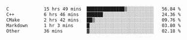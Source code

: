 <!--START_SECTION:waka-->

```txt
C             15 hrs 49 mins  ██████████████▒░░░░░░░░░░   56.84 %
C++           6 hrs 46 mins   ██████░░░░░░░░░░░░░░░░░░░   24.36 %
CMake         2 hrs 42 mins   ██▒░░░░░░░░░░░░░░░░░░░░░░   09.76 %
Markdown      1 hr 3 mins     █░░░░░░░░░░░░░░░░░░░░░░░░   03.80 %
Other         36 mins         ▓░░░░░░░░░░░░░░░░░░░░░░░░   02.18 %
```

<!--END_SECTION:waka-->
